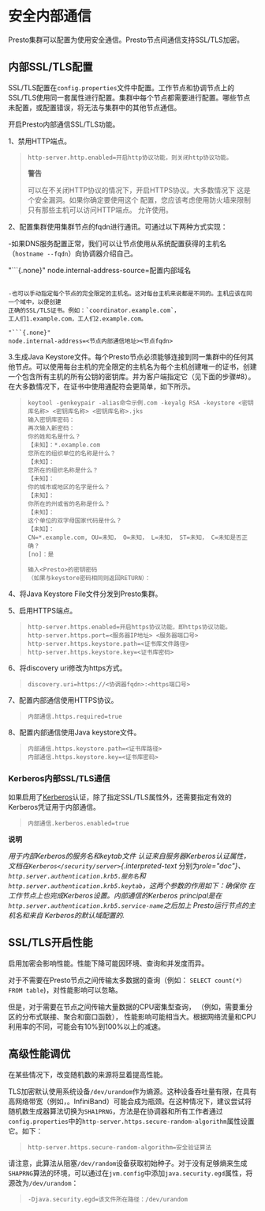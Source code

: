 安全内部通信
=============================

Presto集群可以配置为使用安全通信。Presto节点间通信支持SSL/TLS加密。

内部SSL/TLS配置
------------------------------

SSL/TLS配置在`config.properties`文件中配置。工作节点和协调节点上的SSL/TLS使用同一套属性进行配置。集群中每个节点都需要进行配置。哪些节点
未配置，或配置错误，将无法与集群中的其他节点通信。

开启Presto内部通信SSL/TLS功能。

1、禁用HTTP端点。

> ```{.none} .
> http-server.http.enabled=开启http协议功能，则关闭http协议功能。
> ```
>
>
> **警告**
>
>可以在不关闭HTTP协议的情况下，开启HTTPS协议。大多数情况下
这是个安全漏洞。如果你确定要使用这个
>配置，您应该考虑使用防火墙来限制
>只有那些主机可以访问HTTP端点。
>允许使用。
>
    
2、配置集群使用集群节点的fqdn进行通讯。可通过以下两种方式实现：
    
-如果DNS服务配置正常，我们可以让节点使用从系统配置获得的主机名（`hostname --fqdn`）向协调器介绍自己。
    
"```{.none}"
node.internal-address-source=配置内部域名
```
    
-也可以手动指定每个节点的完全限定的主机名。这对每台主机来说都是不同的。主机应该在同一个域中，以便创建
正确的SSL/TLS证书。例如：`coordinator.example.com`，
工人们1.example.com，工人们2.example.com。
    
"```{.none}"
node.internal-address=<节点内部通信地址><节点fqdn>
```
    
3.生成Java Keystore文件。每个Presto节点必须能够连接到同一集群中的任何其他节点。可以使用每台主机的完全限定的主机名为每个主机创建唯一的证书，创建一个包含所有主机的所有公钥的密钥库。并为客户端指定它（见下面的步骤\#8）。在大多数情况下，在证书中使用通配符会更简单，如下所示。
    
> ```{.none} .
> keytool -genkeypair -alias命令示例.com -keyalg RSA -keystore <密钥库名称> <密钥库名称> <密钥库名称>.jks
>输入密钥库密码：
>再次输入新密码：
>你的姓和名是什么？
>【未知】：*.example.com
>您所在的组织单位的名称是什么？
>【未知】：
>您所在的组织名称是什么？
>【未知】：
>你的城市或地区的名字是什么？
>【未知】：
>你所在的州或省的名称是什么？
>【未知】：
>这个单位的双字母国家代码是什么？
>【未知】：
> CN=*.example.com, OU=未知， O=未知， L=未知， ST=未知， C=未知是否正确？
>[no]：是
>
>输入<Presto>的密钥密码
> （如果与keystore密码相同则返回RETURN）：
> ```
    
4、将Java Keystore File文件分发到Presto集群。

5、启用HTTPS端点。

> ```{.none} .
> http-server.https.enabled=开启https协议功能，即https协议功能。
> http-server.https.port=<服务器IP地址> <服务器端口号>
> http-server.https.keystore.path=<证书库文件路径>
> http-server.https.keystore.key=<证书库密码>
> ```

6、将discovery uri修改为https方式。

> ```{.none} .
> discovery.uri=https://<协调器fqdn>:<https端口号>
> ```

7、配置内部通信使用HTTPS协议。

> ```{.none} .
>内部通信.https.required=true
> ```

8、配置内部通信使用Java keystore文件。

> ```{.none} .
>内部通信.https.keystore.path=<证书库路径>
>内部通信.https.keystore.key=<证书库密码>
> ```

### Kerberos内部SSL/TLS通信

如果启用了[Kerberos](../security/server)认证，除了指定SSL/TLS属性外，还需要指定有效的Kerberos凭证用于内部通信。

> ```{.none} .
>内部通信.kerberos.enabled=true
> ```


**说明**

*用于内部Kerberos的服务名和keytab文件* *认证来自服务器Kerberos认证属性，* *文档在`Kerberos</security/server>`{.interpreted-text*
分别为*role="doc"}、`http.server.authentication.krb5.服务名`和`http.server.authentication.krb5.keytab`，这两个参数的作用如下：确保你*
*在工作节点上也完成Kerberos设置。内部通信的Kerberos* *principal是在* *`http.server.authentication.krb5.service-name`之后加上* *Presto运行节点的主机名和来自* *Kerberos的默认域配置的.*


SSL/TLS开启性能
--------------------------------

启用加密会影响性能。性能下降可能因环境、查询和并发度而异。

对于不需要在Presto节点之间传输太多数据的查询（例如： `SELECT count(*） FROM table`)，对性能影响可以忽略。

但是，对于需要在节点之间传输大量数据的CPU密集型查询， （例如，需要重分区的分布式联接、聚合和窗口函数），
性能影响可能相当大。根据网络流量和CPU利用率的不同，可能会有10%到100%以上的减速。

高级性能调优
---------------------------

在某些情况下，改变随机数的来源将显着提高性能。

TLS加密默认使用系统设备`/dev/urandom`作为熵源。这种设备吞吐量有限，在具有高网络带宽（例如，。InfiniBand）可能会成为瓶颈。在这种情况下，建议尝试将随机数生成器算法切换为`SHA1PRNG`，方法是在协调器和所有工作者通过`config.properties`中的`http-server.https.secure-random-algorithm`属性设置它。如下：

> ```{.none} .
> http-server.https.secure-random-algorithm=安全验证算法
> ```

请注意，此算法从阻塞`/dev/random`设备获取初始种子。对于没有足够熵来生成`SHAPRNG`算法的环境，可以通过在`jvm.config`中添加`java.security.egd`属性，将源改为`/dev/urandom`：

> ```{.none} .
> -Djava.security.egd=该文件所在路径：/dev/urandom
> ```
